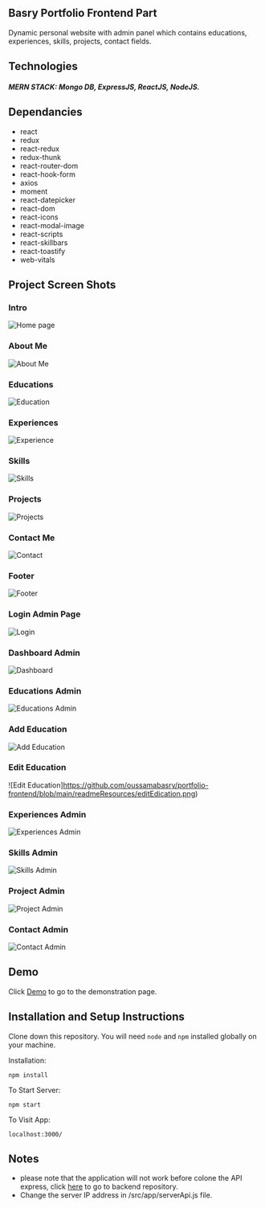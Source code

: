 ## Basry Portfolio Frontend Part

Dynamic personal website with admin panel which contains educations, experiences, skills, projects, contact fields.
## Technologies
##### MERN STACK: Mongo DB, ExpressJS, ReactJS, NodeJS.

## Dependancies
 * react
 * redux
 * react-redux
 * redux-thunk
 * react-router-dom
 * react-hook-form
 * axios
 * moment
 * react-datepicker
 * react-dom
 * react-icons
 * react-modal-image
 * react-scripts
 * react-skillbars
 * react-toastify
 * web-vitals
 

## Project Screen Shots
### Intro
![Home page](https://github.com/oussamabasry/portfolio-frontend/blob/main/readmeResources/home.png)
### About Me
![About Me](https://github.com/oussamabasry/portfolio-frontend/blob/main/readmeResources/aboutme.png)
### Educations
![Education](https://github.com/oussamabasry/portfolio-frontend/blob/main/readmeResources/education.png)
### Experiences
![Experience](https://github.com/oussamabasry/portfolio-frontend/blob/main/readmeResources/experience.png)
### Skills
![Skills](https://github.com/oussamabasry/portfolio-frontend/blob/main/readmeResources/skills.png)
### Projects
![Projects](https://github.com/oussamabasry/portfolio-frontend/blob/main/readmeResources/projects.png)
### Contact Me
![Contact](https://github.com/oussamabasry/portfolio-frontend/blob/main/readmeResources/contact.png)
### Footer
![Footer](https://github.com/oussamabasry/portfolio-frontend/blob/main/readmeResources/footer.png)
### Login Admin Page
![Login](https://github.com/oussamabasry/portfolio-frontend/blob/main/readmeResources/adminlogin.png)
### Dashboard Admin
![Dashboard](https://github.com/oussamabasry/portfolio-frontend/blob/main/readmeResources/adminDashboead.png)
### Educations Admin
![Educations Admin](https://github.com/oussamabasry/portfolio-frontend/blob/main/readmeResources/educationAdmin.png)
### Add Education
![Add Education](https://github.com/oussamabasry/portfolio-frontend/blob/main/readmeResources/addEducation.png)
### Edit Education
![Edit Education]https://github.com/oussamabasry/portfolio-frontend/blob/main/readmeResources/editEdication.png)
### Experiences Admin
![Experiences Admin](https://github.com/oussamabasry/portfolio-frontend/blob/main/readmeResources/experienceAdmin.png)
### Skills Admin
![Skills Admin](https://github.com/oussamabasry/portfolio-frontend/blob/main/readmeResources/skilsAdmin.png)
### Project Admin
![Project Admin](https://github.com/oussamabasry/portfolio-frontend/blob/main/readmeResources/projectAdmin.png)
### Contact Admin
![Contact Admin](https://github.com/oussamabasry/portfolio-frontend/blob/main/readmeResources/contactAdmin.png)
 

## Demo
Click [Demo](https://basry.herokuapp.com/) to go to the demonstration page.

## Installation and Setup Instructions

Clone down this repository. You will need `node` and `npm` installed globally on your machine.  

Installation:

`npm install`  


To Start Server:

`npm start`  

To Visit App:

`localhost:3000/` 

## Notes
* please note that the application will not work before colone the API express, click [here](https://github.com/oussamabasry/portfolio-backend) to go to backend repository.
* Change the server IP address in /src/app/serverApi.js  file.

